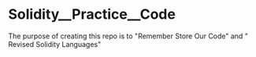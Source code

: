 # Solidity__Practice__Code
The purpose of creating this repo is to "Remember Store Our Code" and  " Revised Solidity Languages"
